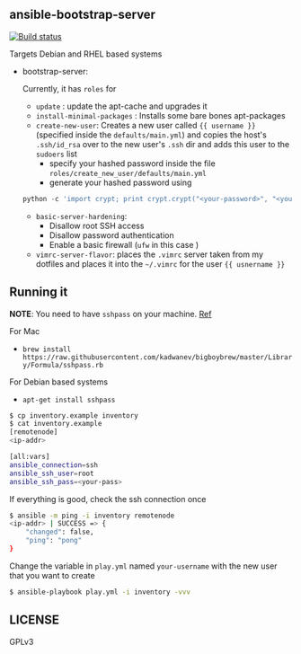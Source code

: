 ## ansible-bootstrap-server

[![Build status](https://api.travis-ci.org/prodicus/ansible-bootstrap-server.svg)](https://travis-ci.org/prodicus/ansible-bootstrap-server) 

Targets Debian and RHEL based systems

- bootstrap-server:
	
	Currently, it has `roles` for 

	- `update` : update the apt-cache and upgrades it
	- `install-minimal-packages` : Installs some bare bones apt-packages
	- `create-new-user`: Creates a new user called `{{ username }}` (specified inside the `defaults/main.yml`) and copies the host's `.ssh/id_rsa` over to the new user's `.ssh` dir and adds this user to the `sudoers` list
		- specify your hashed password inside the file `roles/create_new_user/defaults/main.yml`
		- generate your hashed password using 

	```python
	python -c 'import crypt; print crypt.crypt("<your-password>", "<your-key>")'
	```

	- `basic-server-hardening`:
		- Disallow root SSH access
		- Disallow password authentication
		- Enable a basic firewall (`ufw` in this case )
	- `vimrc-server-flavor`: places the `.vimrc` server taken from my dotfiles and places it into the `~/.vimrc` for the user `{{ usnername }}`

## Running it

**NOTE**: You need to have `sshpass` on your machine. [Ref](https://gist.github.com/arunoda/7790979)

For Mac

- `brew install https://raw.githubusercontent.com/kadwanev/bigboybrew/master/Library/Formula/sshpass.rb`

For Debian based systems

- `apt-get install sshpass`

```bash
$ cp inventory.example inventory
$ cat inventory.example
[remotenode]
<ip-addr>

[all:vars]
ansible_connection=ssh
ansible_ssh_user=root
ansible_ssh_pass=<your-pass>
```

If everything is good, check the ssh connection once

```bash
$ ansible -m ping -i inventory remotenode
<ip-addr> | SUCCESS => {
    "changed": false,
    "ping": "pong"
}
```

Change the variable in `play.yml` named `your-username` with the new user that you want to create

```bash
$ ansible-playbook play.yml -i inventory -vvv
```

## LICENSE

GPLv3
